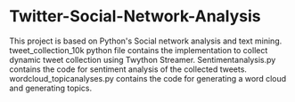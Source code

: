 # Twitter-Social-Network-Analysis
This project is based on Python's Social network analysis and text mining. tweet_collection_10k python file contains the implementation to collect dynamic tweet collection using Twython Streamer. Sentimentanalysis.py contains the code for sentiment analysis of the collected tweets. wordcloud_topicanalyses.py contains the code for generating a word cloud and generating topics.
